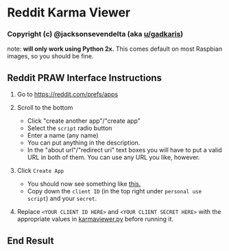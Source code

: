 # Reddit Karma Viewer
### Copyright (c) @jacksonsevendelta (aka [u/gadkaris](https://reddit.com/u/gadkaris))

note: **will only work using Python 2x.** This comes default on most Raspbian images, so you should be fine.

## Reddit PRAW Interface Instructions
1. Go to https://reddit.com/prefs/apps
2. Scroll to the bottom
    - Click "create another app"/"create app"
    - Select the `script` radio button
    - Enter a name (any name)
    - You can put anything in the description.
    - In the "about url"/"redirect uri" text boxes you will have to put a valid URL in both of them. You can use any URL you like, however.

3. Click `Create App`
    - You should now see something like [this.](http://imgur.com/a/rebym)
    - Copy down the `client ID` (in the top right under `personal use script`) and your `secret`.

4. Replace `<YOUR CLIENT ID HERE>` and `<YOUR CLIENT SECRET HERE>` with the appropriate values in [karmaviewer.py](https://github.com/jacksonsevendelta/Reddit-Karma-Viewer/karmaviewer.py) before running it.

## End Result
